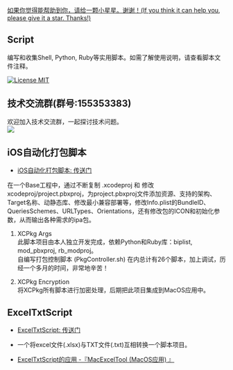[如果你觉得能帮助到你，请给一颗小星星。谢谢！(If you think it can help you, please give it a star. Thanks!)](https://github.com/dgynfi/Script)

## Script

编写和收集Shell, Python, Ruby等实用脚本。如需了解使用说明，请查看脚本文件注释。

[![License MIT](https://img.shields.io/badge/license-MIT-green.svg?style=flat)](LICENSE)&nbsp;

## 技术交流群(群号:155353383)

欢迎加入技术交流群，一起探讨技术问题。<br />
![](https://github.com/dgynfi/Script/raw/master/images/qq155353383.jpg)

## iOS自动化打包脚本

- [iOS自动化打包脚本: 传送门](https://github.com/dgynfi/Script/tree/master/iOS自动化打包脚本)

在一个Base工程中，通过不断复制 .xcodeproj 和 修改 xcodeproj/project.pbxproj，为project.pbxproj文件添加资源、支持的架构、Target名称、动静态库、修改最小兼容部署等，修改Info.plist的BundleID、QueriesSchemes、URLTypes、Orientations，还有修改包的ICON和初始化参数，从而输出各种需求的ipa包。

1. XCPkg Args <br />
此脚本项目由本人独立开发完成，依赖Python和Ruby库：biplist, mod_pbxproj, rb_modproj。<br />
自编写打包控制脚本 (PkgController.sh) 在内总计有26个脚本，加上调试，历经一个多月的时间，非常地辛苦！

2. XCPkg Encryption <br />
将XCPkg所有脚本进行加密处理，后期把此项目集成到MacOS应用中。

## ExcelTxtScript

- [ExcelTxtScript: 传送门](https://github.com/dgynfi/Script/tree/master/ExcelTxtScript)

- 一个将excel文件(.xlsx)与TXT文件(.txt)互相转换一个脚本项目。

- [ExcelTxtScript的应用 -『MacExcelTool (MacOS应用) 』](https://github.com/dgynfi/MacExcelTool)
